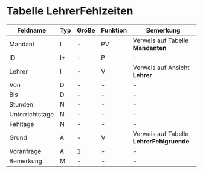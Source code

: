 # Tabelle LehrerFehlzeiten



| Feldname        | Typ | Größe | Funktion | Bemerkung                                |
|-----------------|-----|-------|----------|------------------------------------------|
| Mandant         | I   | -     | PV       | Verweis auf Tabelle **Mandanten**        |
| ID              | I+  | -     | P        | -                                        |
| Lehrer          | I   | -     | V        | Verweis auf Ansicht **Lehrer**           |
| Von             | D   | -     | -        | -                                        |
| Bis             | D   | -     | -        | -                                        |
| Stunden         | N   | -     | -        | -                                        |
| Unterrichtstage | N   | -     | -        | -                                        |
| Fehltage        | N   | -     | -        | -                                        |
| Grund           | A   | -     | V        | Verweis auf Tabelle **LehrerFehlgruende** |
| Voranfrage      | A   | 1     | -        | -                                        |
| Bemerkung       | M   | -     | -        | -                                        |


